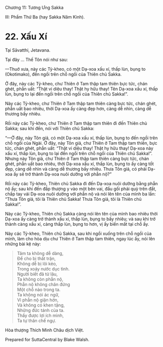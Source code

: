  

Chương 11: Tương Ưng Sakka

III: Phẩm Thứ Ba (hay Sakka Năm Kinh).

# 22\. Xấu Xí

Tại Sāvatthi, Jetavana.

Tại đây … Thế Tôn nói như sau:

—Thuở xưa, này các Tỷ-kheo, có một Dạ-xoa xấu xí, thấp lùn, bụng to (Okotimako), đến ngồi trên chỗ ngồi của Thiên chủ Sakka.

Ở đây, này các Tỷ-kheo, chư Thiên ở Tam thập tam thiên bực tức, chán ghét, phẫn uất: “Thật vi diệu thay! Thật hy hữu thay! Tên Dạ-xoa xấu xí, thấp lùn, bụng to lại đến ngồi trên chỗ ngồi của Thiên chủ Sakka!”.

Này các Tỷ-kheo, chư Thiên ở Tam thập tam thiên càng bực tức, chán ghét, phẫn uất bao nhiêu, thời Dạ-xoa ấy càng đẹp hơn, càng dễ nhìn, càng dễ thương bấy nhiêu.

Rồi này các Tỷ-kheo, chư Thiên ở Tam thập tam thiên đi đến Thiên chủ Sakka; sau khi đến, nói với Thiên chủ Sakka:

“—Ở đây, này Tôn giả, có một Dạ-xoa xấu xí, thấp lùn, bụng to đến ngồi trên chỗ ngồi của Ngài. Ở đây, này Tôn giả, chư Thiên ở Tam thập tam thiên, bực tức, chán ghét, phẫn uất: “Thật vi diệu thay! Thật hy hữu thay! Dạ-xoa này xấu xí, thấp lùn, bụng to lại đến ngồi trên chỗ ngồi của Thiên chủ Sakka!”. Nhưng này Tôn giả, chư Thiên ở Tam thập tam thiên càng bực tức, chán ghét, phẫn uất bao nhiêu, thời Dạ-xoa xấu xí, thấp lùn, bụng to ấy càng tốt đẹp, càng dễ nhìn và càng dễ thương bấy nhiêu. Thưa Tôn giả, có phải Dạ-xoa ấy sẽ trở thành Dạ-xoa nuôi dưỡng với phẫn nộ?”

Rồi này các Tỷ-kheo, Thiên chủ Sakka đi đến Dạ-xoa nuôi dưỡng bằng phẫn nộ ấy; sau khi đến đắp thượng y vào một bên vai, đầu gối phải quỳ trên đất, chấp tay vái Dạ-xoa nuôi dưỡng với phẫn nộ và nói lên tên của mình ba lần: “Thưa Tôn giả, tôi là Thiên chủ Sakka! Thưa Tôn giả, tôi là Thiên chủ Sakka!”.

Này các Tỷ-kheo, Thiên chủ Sakka càng nói lên tên của mình bao nhiêu thời Dạ-xoa ấy càng trở thành xấu xí, thấp lùn, bụng to bấy nhiêu; và sau khi trở thành càng xấu xí, càng thấp lùn, bụng to hơn, vị ấy biến mất tại chỗ ấy.

Này các Tỷ-kheo, Thiên chủ Sakka, sau khi ngồi xuống trên chỗ ngồi của mình, làm cho hòa dịu chư Thiên ở Tam thập tam thiên, ngay lúc ấy, nói lên những bài kệ này:

> Tâm ta không dễ dàng,  
> Ðể cho bị thất trận,  
> Không dễ bị lôi kéo,  
> Trong xoáy nước dục tình.  
> Người biết đã từ lâu,  
> Ta không còn phẫn nộ,  
> Phẫn nộ không chân đứng  
> Một chỗ nào trong ta.  
> Ta không nói ác ngữ,  
> Vì phẫn nộ giận hờn,  
> Và không có khen tặng,  
> Những đức tánh của ta.  
> Thấy được lợi ích mình,  
> Ta tự thân chế ngự.

Hòa thượng Thích Minh Châu dịch Việt.

Prepared for SuttaCentral by Blake Walsh.